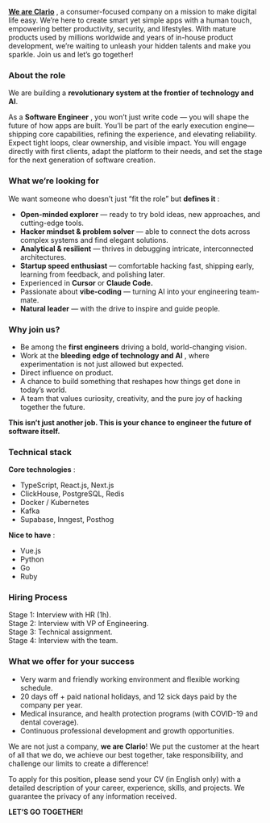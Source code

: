 **[We are Clario](https://clario.tech/)** , a consumer-focused company on a
mission to make digital life easy. We’re here to create smart yet simple apps
with a human touch, empowering better productivity, security, and lifestyles.
With mature products used by millions worldwide and years of in-house product
development, we’re waiting to unleash your hidden talents and make you
sparkle. Join us and let’s go together!

### **About the role**

We are building a **revolutionary system at the frontier of technology and
AI**.

As a **Software Engineer** , you won’t just write code — you will shape the
future of how apps are built. You’ll be part of the early execution
engine—shipping core capabilities, refining the experience, and elevating
reliability. Expect tight loops, clear ownership, and visible impact. You will
engage directly with first clients, adapt the platform to their needs, and set
the stage for the next generation of software creation.

### **What we’re looking for**

We want someone who doesn’t just “fit the role” but **defines it** :

  * **Open-minded explorer** — ready to try bold ideas, new approaches, and cutting-edge tools.
  * **Hacker mindset & problem solver** — able to connect the dots across complex systems and find elegant solutions.
  * **Analytical & resilient** — thrives in debugging intricate, interconnected architectures.
  * **Startup speed enthusiast** — comfortable hacking fast, shipping early, learning from feedback, and polishing later.
  * Experienced in **Cursor** or **Claude Code.**
  * Passionate about **vibe-coding** — turning AI into your engineering team-mate.
  * **Natural leader** — with the drive to inspire and guide people.

### **Why join us?**

  * Be among the **first engineers** driving a bold, world-changing vision.
  * Work at the **bleeding edge of technology and AI** , where experimentation is not just allowed but expected.
  * Direct influence on product.
  * A chance to build something that reshapes how things get done in today’s world.
  * A team that values curiosity, creativity, and the pure joy of hacking together the future.

**This isn’t just another job. This is your chance to engineer the future of
software itself.**

### **Technical stack**

**Core technologies** :

  * TypeScript, React.js, Next.js
  * ClickHouse, PostgreSQL, Redis
  * Docker / Kubernetes
  * Kafka
  * Supabase, Inngest, Posthog

**Nice to have** :

  * Vue.js
  * Python
  * Go
  * Ruby

### **Hiring Process**

Stage 1: Interview with HR (1h).  
Stage 2: Interview with VP of Engineering.  
Stage 3: Technical assignment.  
Stage 4: Interview with the team.

### **What we offer for your success**

  * Very warm and friendly working environment and flexible working schedule.
  * 20 days off + paid national holidays, and 12 sick days paid by the company per year.
  * Medical insurance, and health protection programs (with COVID-19 and dental coverage).
  * Continuous professional development and growth opportunities.

We are not just a company, **we are Clario**! We put the customer at the heart
of all that we do, we achieve our best together, take responsibility, and
challenge our limits to create a difference!

To apply for this position, please send your CV (in English only) with a
detailed description of your career, experience, skills, and projects. We
guarantee the privacy of any information received.

**LET’S GO TOGETHER!**